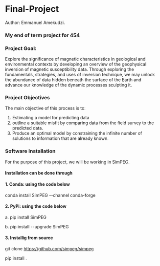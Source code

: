 # Final-Project

Author: Emmanuel Amekudzi.

### My end of term project for 454

### Project Goal: 
Explore the significance of magnetic characteristics in geological and environmental contexts by developing an overview of the geophysical inversion of magnetic susceptibility data. Through exploring the fundamentals, strategies, and uses of inversion technique, we may unlock the abundance of data hidden beneath the surface of the Earth and advance our knowledge of the dynamic processes sculpting it.

### Project Objectives

The main objective of this process is to:
1.	Estimating a model for predicting data
2.	outline a suitable misfit by comparing data from the field survey to the predicted data.
3.	Produce an optimal model by constraining the infinite number of solutions to information that are already known.

### Software Installation
For the purpose of this project, we will be working in SimPEG.

#### Installation can be done through

#### 1.  Conda: using the code below

conda install SimPEG --channel conda-forge

#### 2. PyPi: using the code below

a. pip install SimPEG

b. pip install --upgrade SimPEG

#### 3. Installig from source

git clone https://github.com/simpeg/simpeg

pip install .
